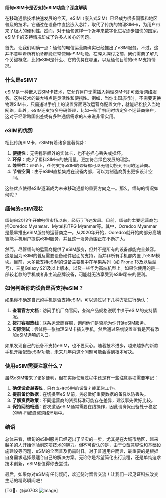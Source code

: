**缅甸eSIM卡是否支持eSIM功能？深度解读**

在移动通信技术快速发展的今天，eSIM（嵌入式SIM）已经成为很多国家和地区普及的技术。它通过在设备中直接嵌入芯片，取代了传统的物理SIM卡，为用户带来了极大的便利性。然而，对于缅甸这样一个近年来数字化进程逐步加快的国家，eSIM卡的支持情况却成了许多人关心的问题。

首先，让我们明确一点：缅甸的电信运营商确实已经推出了eSIM服务。不过，这并不意味着所有设备都能正常使用eSIM功能。在深入探讨之前，我们需要了解几个关键概念，比如eSIM是什么、它的优势在哪里，以及缅甸目前的eSIM支持情况。

### 什么是eSIM？

eSIM是一种嵌入式SIM卡技术，它允许用户无需插入物理SIM卡即可激活网络服务。这种技术的最大特点是灵活性和便携性。例如，当你出国旅行时，不需要更换物理SIM卡，只需通过手机上的设置界面更改运营商配置文件，就能轻松接入当地网络。此外，eSIM还支持多号码管理，比如一部手机同时绑定多个运营商账户，这对于经常跨国出差或有多种通信需求的人来说非常实用。

### eSIM的优势

相比传统SIM卡，eSIM有着诸多显著优势：

1. **便捷性**：无需携带额外的实体卡，也不必担心丢失或损坏。
2. **环保**：减少了塑料SIM卡的使用量，更加符合绿色发展的理念。
3. **兼容性**：理论上，任何支持eSIM的设备都可以无缝切换到不同的运营商。
4. **节省空间**：由于eSIM直接集成在设备内部，可以为制造商腾出更多设计空间。

这些优点使得eSIM逐渐成为未来移动通信的重要方向之一。那么，缅甸的情况如何呢？

### 缅甸的eSIM现状

缅甸自2013年开放电信市场以来，经历了飞速发展。目前，缅甸的主要运营商包括Ooredoo Myanmar、Mytel和TPG Myanmar等。其中，Ooredoo Myanmar是最早推出eSIM服务的运营商之一。从2020年开始，Ooredoo就开始向部分高端智能手机用户提供eSIM服务，并且这一服务范围正在不断扩大。

然而，尽管缅甸的运营商提供了eSIM服务，但并不是所有的设备都能完全兼容。这是因为eSIM的普及需要设备硬件层面的支持，而并非所有手机都内置了eSIM模块。目前，大多数支持eSIM的设备主要集中在苹果系列（如iPhone 13及以后型号）、三星Galaxy S21及以上版本，以及一些华为高端机型上。如果你使用的是一部较老款的手机或者非主流品牌设备，可能就无法享受到eSIM带来的便利。

### 如何判断你的设备是否支持eSIM？

如果你不确定自己的手机是否支持eSIM，可以通过以下几种方法进行确认：

1. **查看官方文档**：访问手机厂商官网，查询产品规格说明中关于eSIM的支持情况。
2. **拨打客服热线**：联系运营商客服，询问他们是否能为你开通eSIM服务。
3. **实际测试**：尝试将一张物理SIM卡插入手机，然后通过系统设置查看是否有添加eSIM选项的入口。

如果发现自己的设备不支持eSIM，也不要灰心。随着技术进步，越来越多的新款手机开始配备eSIM功能，未来几年内这个问题可能会得到根本解决。

### 使用eSIM需要注意什么？

虽然eSIM带来了诸多便利，但在实际使用过程中还是有一些注意事项需要牢记：

1. **确保设备兼容性**：只有支持eSIM的设备才能正常工作。
2. **提前备份数据**：在切换至eSIM前，务必做好重要数据的备份以防丢失。
3. **了解资费政策**：不同运营商的资费标准可能存在差异，建议事先做好比较。
4. **保持网络畅通**：首次激活eSIM通常需要在线操作，因此请确保设备处于稳定的Wi-Fi或蜂窝网络环境中。

### 结语

总体来看，缅甸的eSIM服务已经迈出了坚实的一步，尤其是在大城市地区，越来越多的人开始体验到这项技术的魅力。但不可否认的是，由于设备兼容性和基础设施建设等问题，eSIM的全面普及仍需时日。对于普通用户而言，最重要的是根据自身需求选择最适合自己的解决方案。无论你是希望简化出行流程，还是单纯追求技术创新，eSIM都值得你去尝试。

最后，如果你对eSIM有任何疑问，欢迎随时留言交流！让我们一起见证科技改变生活的精彩瞬间吧！

[TG💪+ @jx0703 ![Image](https://github.com/user-attachments/assets/dbca1d08-cadb-493c-b0ec-ad6f7a83f270)]